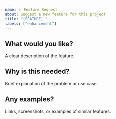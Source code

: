 ```yaml
---
name: ✨ Feature Request
about: Suggest a new feature for this project
title: "[FEATURE] "
labels: ["enhancement"]
---
```


## What would you like?

A clear description of the feature.

## Why is this needed?

Brief explanation of the problem or use case.

## Any examples?

Links, screenshots, or examples of similar features.
